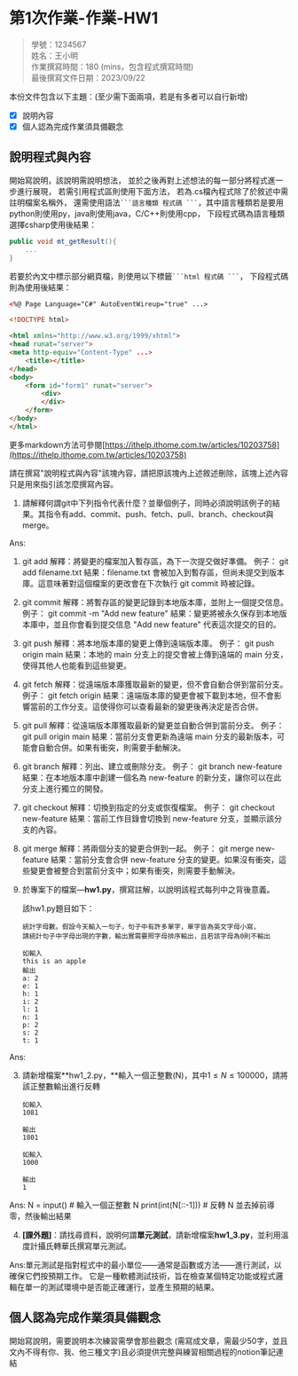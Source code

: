 # 第1次作業-作業-HW1
>
>學號：1234567
><br />
>姓名：王小明
><br />
>作業撰寫時間：180 (mins，包含程式撰寫時間)
><br />
>最後撰寫文件日期：2023/09/22
>

本份文件包含以下主題：(至少需下面兩項，若是有多者可以自行新增)
- [x] 說明內容
- [x] 個人認為完成作業須具備觀念

## 說明程式與內容

開始寫說明，該說明需說明想法，
並於之後再對上述想法的每一部分將程式進一步進行展現，
若需引用程式區則使用下面方法，
若為.cs檔內程式除了於敘述中需註明檔案名稱外，
還需使用語法` ```語言種類 程式碼 ``` `，其中語言種類若是要用python則使用py，java則使用java，C/C++則使用cpp，
下段程式碼為語言種類選擇csharp使用後結果：

```csharp
public void mt_getResult(){
    ...
}
```

若要於內文中標示部分網頁檔，則使用以下標籤` ```html 程式碼 ``` `，
下段程式碼則為使用後結果：

```html
<%@ Page Language="C#" AutoEventWireup="true" ...>

<!DOCTYPE html>

<html xmlns="http://www.w3.org/1999/xhtml">
<head runat="server">
<meta http-equiv="Content-Type" ...>
    <title></title>
</head>
<body>
    <form id="form1" runat="server">
        <div>
        </div>
    </form>
</body>
</html>
```
更多markdown方法可參閱[https://ithelp.ithome.com.tw/articles/10203758](https://ithelp.ithome.com.tw/articles/10203758)

請在撰寫"說明程式與內容"該塊內容，請把原該塊內上述敘述刪除，該塊上述內容只是用來指引該怎麼撰寫內容。

1. 請解釋何謂git中下列指令代表什麼？並舉個例子，同時必須說明該例子的結果。其指令有add、commit、push、fetch、pull、branch、checkout與merge。

Ans:
1. git add
解釋：將變更的檔案加入暫存區，為下一次提交做好準備。
例子：
git add filename.txt
結果：filename.txt 會被加入到暫存區，但尚未提交到版本庫。這意味著對這個檔案的更改會在下次執行 git commit 時被記錄。

2. git commit
解釋：將暫存區的變更記錄到本地版本庫，並附上一個提交信息。
例子：
git commit -m "Add new feature"
結果：變更將被永久保存到本地版本庫中，並且你會看到提交信息 "Add new feature" 代表這次提交的目的。

3. git push
解釋：將本地版本庫的變更上傳到遠端版本庫。
例子：
git push origin main
結果：本地的 main 分支上的提交會被上傳到遠端的 main 分支，使得其他人也能看到這些變更。

4. git fetch
解釋：從遠端版本庫獲取最新的變更，但不會自動合併到當前分支。
例子：
git fetch origin
結果：遠端版本庫的變更會被下載到本地，但不會影響當前的工作分支。這使得你可以查看最新的變更後再決定是否合併。

5. git pull
解釋：從遠端版本庫獲取最新的變更並自動合併到當前分支。
例子：
git pull origin main
結果：當前分支會更新為遠端 main 分支的最新版本，可能會自動合併。如果有衝突，則需要手動解決。

6. git branch
解釋：列出、建立或刪除分支。
例子：
git branch new-feature
結果：在本地版本庫中創建一個名為 new-feature 的新分支，讓你可以在此分支上進行獨立的開發。

7. git checkout
解釋：切換到指定的分支或恢復檔案。
例子：
git checkout new-feature
結果：當前工作目錄會切換到 new-feature 分支，並顯示該分支的內容。

8. git merge
解釋：將兩個分支的變更合併到一起。
例子：
git merge new-feature
結果：當前分支會合併 new-feature 分支的變更。如果沒有衝突，這些變更會被整合到當前分支中；如果有衝突，則需要手動解決。



2. 於專案下的檔案—**hw1.py**，撰寫註解，以說明該程式每列中之背後意義。

    該hw1.py題目如下：

    ```
    統計字母數。假設今天輸入一句子，句子中有許多單字，單字皆為英文字母小寫，
    請統計句子中字母出現的字數，輸出實需要照字母排序輸出，且若該字母為0則不輸出

    如輸入
    this is an apple
    輸出
    a: 2
    e: 1
    h: 1
    i: 2
    l: 1
    n: 1
    p: 2
    s: 2
    t: 1
    ```

Ans:



3. 請新增檔案**hw1_2.py，**輸入一個正整數(N)，其中$1\le N \le 100000$，請將該正整數輸出進行反轉

    ```
    如輸入
    1081

    輸出
    1801

    如輸入
    1000

    輸出
    1
    ```

Ans: N = input()   # 輸入一個正整數 N
     print(int(N[::-1])) # 反轉 N 並去掉前導零，然後輸出結果



4. **[課外題]**：請找尋資料，說明何謂**單元測試**，請新增檔案**hw1_3.py**，並利用溫度計攝氏轉華氏撰寫單元測試。

Ans:單元測試是指對程式中的最小單位——通常是函數或方法——進行測試，以確保它們按預期工作。
它是一種軟體測試技術，旨在檢查某個特定功能或程式邏輯在單一的測試環境中是否能正確運行，並產生預期的結果。



## 個人認為完成作業須具備觀念

開始寫說明，需要說明本次練習需學會那些觀念 (需寫成文章，需最少50字，並且文內不得有你、我、他三種文字)且必須提供完整與練習相關過程的notion筆記連結